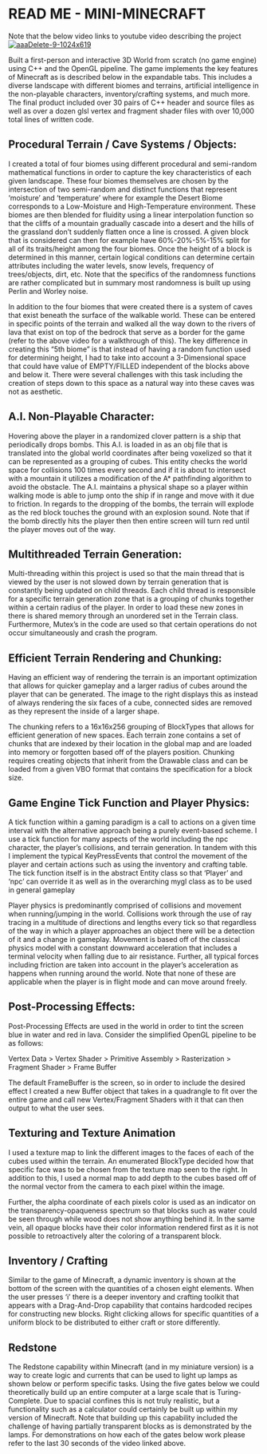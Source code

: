  # READ ME - MINI-MINECRAFT
 
Note that the below video links to youtube video describing the project
[![aaaDelete-9-1024x619](https://user-images.githubusercontent.com/60855425/181080445-f6f17c02-e2d2-405f-a30f-78f9215ece5e.jpeg)](https://www.youtube.com/watch?v=OOhRqecWjTQ)

Built a first-person and interactive 3D World from scratch (no game engine) using C++ and the OpenGL pipeline. The game implements the key features of Minecraft as is described below in the expandable tabs. This includes a diverse landscape with different biomes and terrains, artificial intelligence in the non-playable characters, inventory/crafting systems, and much more. The final product included over 30 pairs of C++ header and source files as well as over a dozen glsl vertex and fragment shader files with over 10,000 total lines of written code. 

## Procedural Terrain / Cave Systems / Objects:

I created a total of four biomes using different procedural and semi-random mathematical functions in order to capture the key characteristics of each given landscape. These four biomes themselves are chosen by the intersection of two semi-random and distinct functions that represent ‘moisture’ and ‘temperature’ where for example the Desert Biome corresponds to a Low-Moisture and High-Temperature environment. These biomes are then blended for fluidity using a linear interpolation function so that the cliffs of a mountain gradually cascade into a desert and the hills of the grassland don’t suddenly flatten once a line is crossed. A given block that is considered can then for example have 60%-20%-5%-15% split for all of its traits/height among the four biomes. Once the height of a block is determined in this manner, certain logical conditions can determine certain attributes including the water levels, snow levels, frequency of trees/objects, dirt, etc. Note that the specifics of the randomness functions are rather complicated but in summary most randomness is built up using Perlin and Worley noise.

In addition to the four biomes that were created there is a system of caves that exist beneath the surface of the walkable world. These can be entered in specific points of the terrain and walked all the way down to the rivers of lava that exist on top of the bedrock that serve as a border for the game (refer to the above video for a walkthrough of this). The key difference in creating this “5th biome” is that instead of having a random function used for determining height, I had to take into account a 3-Dimensional space that could have value of EMPTY/FILLED independent of the blocks above and below it. There were several challenges with this task including the creation of steps down to this space as a natural way into these caves was not as aesthetic.

## A.I. Non-Playable Character:
Hovering above the player in a randomized clover pattern is a ship that periodically drops bombs. This A.I. is loaded in as an obj file that is translated into the global world coordinates after being voxelized so that it can be represented as a grouping of cubes. This entity checks the world space for collisions 100 times every second and if it is about to intersect with a mountain it utilizes a modification of the A* pathfinding algorithm to avoid the obstacle. The A.I. maintains a physical shape so a player within walking mode is able to jump onto the ship if in range and move with it due to friction. In regards to the dropping of the bombs, the terrain will explode as the red block touches the ground with an explosion sound. Note that if the bomb directly hits the player then then entire screen will turn red until the player moves out of the way.

## Multithreaded Terrain Generation:
Multi-threading within this project is used so that the main thread that is viewed by the user is not slowed down by terrain generation that is constantly being updated on child threads. Each child thread is responsible for a specific terrain generation zone that is a grouping of chunks together within a certain radius of the player. In order to load these new zones in there is shared memory through an unordered set in the Terrain class. Furthermore, Mutex’s in the code are used so that certain operations do not occur simultaneously and crash the program.

## Efficient Terrain Rendering and Chunking:
Having an efficient way of rendering the terrain is an important optimization that allows for quicker gameplay and a larger radius of cubes around the player that can be generated. The image to the right displays this as instead of always rendering the six faces of a cube, connected sides are removed as they represent the inside of a larger shape.

The chunking refers to a 16x16x256 grouping of BlockTypes that allows for efficient generation of new spaces. Each terrain zone contains a set of chunks that are indexed by their location in the global map and are loaded into memory or forgotten based off of the players position. Chunking requires creating objects that inherit from the Drawable class and can be loaded from a given VBO format that contains the specification for a block size.

## Game Engine Tick Function and Player Physics:
A tick function within a gaming paradigm is a call to actions on a given time interval with the alternative approach being a purely event-based scheme. I use a tick function for many aspects of the world including the npc character, the player’s collisions, and terrain generation. In tandem with this I implement the typical KeyPressEvents that control the movement of the player and certain actions such as using the inventory and crafting table. The tick function itself is in the abstract Entity class so that ‘Player’ and ‘npc’ can override it as well as in the overarching mygl class as to be used in general gameplay

Player physics is predominantly comprised of collisions and movement when running/jumping in the world. Collisions work through the use of ray tracing in a multitude of directions and lengths every tick so that regardless of the way in which a player approaches an object there will be a detection of it and a change in gameplay. Movement is based off of the classical physics model with a constant downward acceleration that includes a terminal velocity when falling due to air resistance. Further, all typical forces including friction are taken into account in the player’s acceleration as happens when running around the world. Note that none of these are applicable when the player is in flight mode and can move around freely.

## Post-Processing Effects:
Post-Processing Effects are used in the world in order to tint the screen blue in water and red in lava. Consider the simplified OpenGL pipeline to be as follows:

Vertex Data > Vertex Shader > Primitive Assembly > Rasterization > Fragment Shader > Frame Buffer

The default FrameBuffer is the screen, so in order to include the desired effect I created a new Buffer object that takes in a quadrangle to fit over the entire game and call new Vertex/Fragment Shaders with it that can then output to what the user sees.

## Texturing and Texture Animation
I used a texture map to link the different images to the faces of each of the cubes used within the terrain. An enumerated BlockType decided how that specific face was to be chosen from the texture map seen to the right. In addition to this, I used a normal map to add depth to the cubes based off of the normal vector from the camera to each pixel within the image.

Further, the alpha coordinate of each pixels color is used as an indicator on the transparency-opaqueness spectrum so that blocks such as water could be seen through while wood does not show anything behind it. In the same vein, all opaque blocks have their color information rendered first as it is not possible to retroactively alter the coloring of a transparent block.

## Inventory / Crafting
Similar to the game of Minecraft, a dynamic inventory is shown at the bottom of the screen with the quantities of a chosen eight elements. When the user presses ‘i’ there is a deeper inventory and crafting toolkit that appears with a Drag-And-Drop capability that contains hardcoded recipes for constructing new blocks. Right clicking allows for specific quantities of a uniform block to be distributed to either craft or store differently.

## Redstone
The Redstone capability within Minecraft (and in my miniature version) is a way to create logic and currents that can be used to light up lamps as shown below or perform specific tasks. Using the five gates below we could theoretically build up an entire computer at a large scale that is Turing-Complete. Due to spacial confines this is not truly realistic, but a functionality such as a calculator could certainly be built up within my version of Minecraft. Note that building up this capability included the challenge of having partially transparent blocks as is demonstrated by the lamps. For demonstrations on how each of the gates below work please refer to the last 30 seconds of the video linked above.
